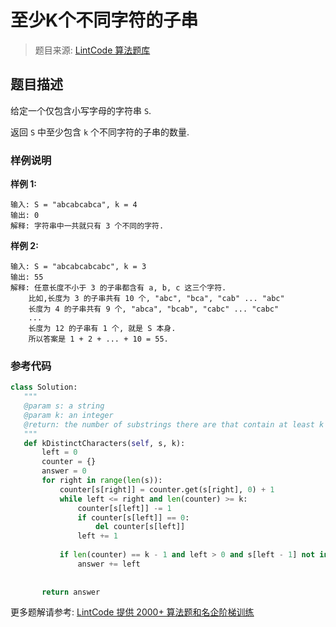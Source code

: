 # 至少K个不同字符的子串
 > 题目来源: [LintCode 算法题库](https://www.lintcode.com/problem/substring-with-at-least-k-distinct-characters/?utm_source=sc-github-wzz)
 ## 题目描述
 给定一个仅包含小写字母的字符串 `S`.

返回 `S` 中至少包含 `k` 个不同字符的子串的数量.
 ### 样例说明
 **样例 1:**

```
输入: S = "abcabcabca", k = 4
输出: 0
解释: 字符串中一共就只有 3 个不同的字符.
```

**样例 2:**

```
输入: S = "abcabcabcabc", k = 3
输出: 55
解释: 任意长度不小于 3 的子串都含有 a, b, c 这三个字符.
    比如,长度为 3 的子串共有 10 个, "abc", "bca", "cab" ... "abc"
    长度为 4 的子串共有 9 个, "abca", "bcab", "cabc" ... "cabc"
    ...
    长度为 12 的子串有 1 个, 就是 S 本身.
    所以答案是 1 + 2 + ... + 10 = 55.
```
 ### 参考代码
 ```python
class Solution:
    """
    @param s: a string
    @param k: an integer
    @return: the number of substrings there are that contain at least k distinct characters
    """
    def kDistinctCharacters(self, s, k):
        left = 0
        counter = {}
        answer = 0
        for right in range(len(s)):
            counter[s[right]] = counter.get(s[right], 0) + 1
            while left <= right and len(counter) >= k:
                counter[s[left]] -= 1
                if counter[s[left]] == 0:
                    del counter[s[left]]
                left += 1
                    
            if len(counter) == k - 1 and left > 0 and s[left - 1] not in counter:
                answer += left
                
        
        return answer
```
 更多题解请参考: [LintCode 提供 2000+ 算法题和名企阶梯训练](https://www.lintcode.com/problem/?utm_source=sc-github-wzz)